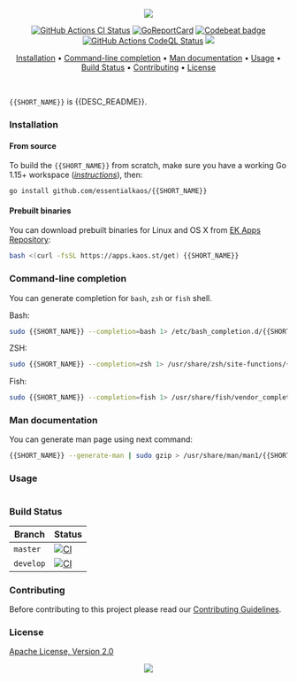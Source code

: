 <p align="center"><a href="#readme"><img src="https://gh.kaos.st/{{SHORT_NAME}}.svg"/></a></p>

<p align="center">
  <a href="https://kaos.sh/w/{{SHORT_NAME}}/ci"><img src="https://kaos.sh/w/{{SHORT_NAME}}/ci.svg" alt="GitHub Actions CI Status" /></a>
  <a href="https://kaos.sh/r/{{SHORT_NAME}}"><img src="https://kaos.sh/r/{{SHORT_NAME}}.svg" alt="GoReportCard" /></a>
  <a href="https://kaos.sh/b/{{SHORT_NAME}}"><img src="https://kaos.sh/b/{{CODEBEAT_UUID}}.svg" alt="Codebeat badge" /></a>
  <a href="https://kaos.sh/w/{{SHORT_NAME}}/codeql"><img src="https://kaos.sh/w/{{SHORT_NAME}}/codeql.svg" alt="GitHub Actions CodeQL Status" /></a>
  <a href="#license"><img src="https://gh.kaos.st/apache2.svg"></a>
</p>

<p align="center"><a href="#installation">Installation</a> • <a href="#command-line-completion">Command-line completion</a> • <a href="#man-documentation">Man documentation</a> • <a href="#usage">Usage</a> • <a href="#build-status">Build Status</a> • <a href="#contributing">Contributing</a> • <a href="#license">License</a></p>

<br/>

`{{SHORT_NAME}}` is {{DESC_README}}.

### Installation

#### From source

To build the `{{SHORT_NAME}}` from scratch, make sure you have a working Go 1.15+ workspace (_[instructions](https://golang.org/doc/install)_), then:

```
go install github.com/essentialkaos/{{SHORT_NAME}}
```

#### Prebuilt binaries

You can download prebuilt binaries for Linux and OS X from [EK Apps Repository](https://apps.kaos.st/{{SHORT_NAME}}/latest):

```bash
bash <(curl -fsSL https://apps.kaos.st/get) {{SHORT_NAME}}
```

### Command-line completion

You can generate completion for `bash`, `zsh` or `fish` shell.

Bash:
```bash
sudo {{SHORT_NAME}} --completion=bash 1> /etc/bash_completion.d/{{SHORT_NAME}}
```

ZSH:
```bash
sudo {{SHORT_NAME}} --completion=zsh 1> /usr/share/zsh/site-functions/{{SHORT_NAME}}
```

Fish:
```bash
sudo {{SHORT_NAME}} --completion=fish 1> /usr/share/fish/vendor_completions.d/{{SHORT_NAME}}.fish
```

### Man documentation

You can generate man page using next command:

```bash
{{SHORT_NAME}} --generate-man | sudo gzip > /usr/share/man/man1/{{SHORT_NAME}}.1.gz
```

### Usage

```

```

### Build Status

| Branch | Status |
|--------|----------|
| `master` | [![CI](https://kaos.sh/w/{{SHORT_NAME}}/ci.svg?branch=master)](https://kaos.sh/w/{{SHORT_NAME}}/ci?query=branch:master) |
| `develop` | [![CI](https://kaos.sh/w/{{SHORT_NAME}}/ci.svg?branch=develop)](https://kaos.sh/w/{{SHORT_NAME}}/ci?query=branch:develop) |

### Contributing

Before contributing to this project please read our [Contributing Guidelines](https://github.com/essentialkaos/contributing-guidelines#contributing-guidelines).

### License

[Apache License, Version 2.0](http://www.apache.org/licenses/LICENSE-2.0)

<p align="center"><a href="https://essentialkaos.com"><img src="https://gh.kaos.st/ekgh.svg"/></a></p>
